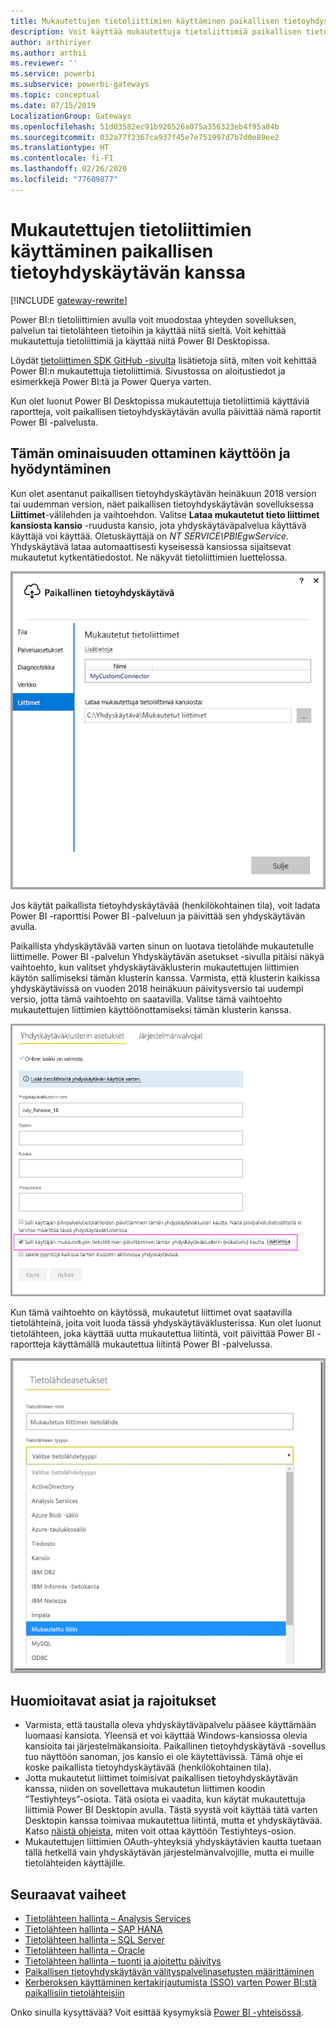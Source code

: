 ```yaml
---
title: Mukautettujen tietoliittimien käyttäminen paikallisen tietoyhdyskäytävän kanssa
description: Voit käyttää mukautettuja tietoliittimiä paikallisen tietoyhdyskäytävän kanssa.
author: arthiriyer
ms.author: arthii
ms.reviewer: ''
ms.service: powerbi
ms.subservice: powerbi-gateways
ms.topic: conceptual
ms.date: 07/15/2019
LocalizationGroup: Gateways
ms.openlocfilehash: 51d03582ec91b926526a075a356323eb4f95a84b
ms.sourcegitcommit: 032a77f2367ca937f45e7e751997d7b7d0e89ee2
ms.translationtype: HT
ms.contentlocale: fi-FI
ms.lasthandoff: 02/26/2020
ms.locfileid: "77609877"
---
```

# <a name="use-custom-data-connectors-with-the-on-premises-data-gateway"></a>Mukautettujen tietoliittimien käyttäminen paikallisen tietoyhdyskäytävän kanssa

[!INCLUDE [gateway-rewrite](includes/gateway-rewrite.md)]

Power BI:n tietoliittimien avulla voit muodostaa yhteyden sovelluksen, palvelun tai tietolähteen tietoihin ja käyttää niitä sieltä. Voit kehittää mukautettuja tietoliittimiä ja käyttää niitä Power BI Desktopissa.

Löydät [tietoliittimen SDK GitHub -sivulta](https://aka.ms/dataconnectors) lisätietoja siitä, miten voit kehittää Power BI:n mukautettuja tietoliittimiä. Sivustossa on aloitustiedot ja esimerkkejä Power BI:tä ja Power Querya varten.

Kun olet luonut Power BI Desktopissa mukautettuja tietoliittimiä käyttäviä raportteja, voit paikallisen tietoyhdyskäytävän avulla päivittää nämä raportit Power BI -palvelusta.

## <a name="enable-and-use-this-capability"></a>Tämän ominaisuuden ottaminen käyttöön ja hyödyntäminen

Kun olet asentanut paikallisen tietoyhdyskäytävän heinäkuun 2018 version tai uudemman version, näet paikallisen tietoyhdyskäytävän sovelluksessa **Liittimet**-välilehden ja vaihtoehdon. Valitse **Lataa mukautetut tieto liittimet kansiosta kansio** -ruudusta kansio, jota yhdyskäytäväpalvelua käyttävä käyttäjä voi käyttää. Oletuskäyttäjä on *NT SERVICE\PBIEgwService.* Yhdyskäytävä lataa automaattisesti kyseisessä kansiossa sijaitsevat mukautetut kytkentätiedostot. Ne näkyvät tietoliittimien luettelossa.

![Mukautetut tietoliittimet](media/service-gateway-custom-connectors/gateway-onprem-customconnector1.png)

Jos käytät paikallista tietoyhdyskäytävää (henkilökohtainen tila), voit ladata Power BI -raporttisi Power BI -palveluun ja päivittää sen yhdyskäytävän avulla.

Paikallista yhdyskäytävää varten sinun on luotava tietolähde mukautetulle liittimelle. Power BI -palvelun Yhdyskäytävän asetukset -sivulla pitäisi näkyä vaihtoehto, kun valitset yhdyskäytäväklusterin mukautettujen liittimien käytön sallimiseksi tämän klusterin kanssa. Varmista, että klusterin kaikissa yhdyskäytävissä on vuoden 2018 heinäkuun päivitysversio tai uudempi versio, jotta tämä vaihtoehto on saatavilla. Valitse tämä vaihtoehto mukautettujen liittimien käyttöönottamiseksi tämän klusterin kanssa.

![Yhdyskäytäväklusterin asetukset -sivu](media/service-gateway-custom-connectors/gateway-onprem-customconnector2.png)

Kun tämä vaihtoehto on käytössä, mukautetut liittimet ovat saatavilla tietolähteinä, joita voit luoda tässä yhdyskäytäväklusterissa. Kun olet luonut tietolähteen, joka käyttää uutta mukautettua liitintä, voit päivittää Power BI -raportteja käyttämällä mukautettua liitintä Power BI -palvelussa.

![Tietolähdeasetukset-sivu](media/service-gateway-custom-connectors/gateway-onprem-customconnector3.png)

## <a name="considerations-and-limitations"></a>Huomioitavat asiat ja rajoitukset

* Varmista, että taustalla oleva yhdyskäytäväpalvelu pääsee käyttämään luomaasi kansiota. Yleensä et voi käyttää Windows-kansiossa olevia kansioita tai järjestelmäkansioita. Paikallinen tietoyhdyskäytävä -sovellus tuo näyttöön sanoman, jos kansio ei ole käytettävissä. Tämä ohje ei koske paikallista tietoyhdyskäytävää (henkilökohtainen tila).
* Jotta mukautetut liittimet toimisivat paikallisen tietoyhdyskäytävän kanssa, niiden on sovellettava mukautetun liittimen koodin ”Testiyhteys”-osiota. Tätä osiota ei vaadita, kun käytät mukautettuja liittimiä Power BI Desktopin avulla. Tästä syystä voit käyttää tätä varten Desktopin kanssa toimivaa mukautettua liitintä, mutta et yhdyskäytävää. Katso [näistä ohjeista](https://github.com/Microsoft/DataConnectors/blob/master/docs/m-extensions.md#implementing-testconnection-for-gateway-support), miten voit ottaa käyttöön Testiyhteys-osion.
* Mukautettujen liittimien OAuth-yhteyksiä yhdyskäytävien kautta tuetaan tällä hetkellä vain yhdyskäytävän järjestelmänvalvojille, mutta ei muille tietolähteiden käyttäjille.

## <a name="next-steps"></a>Seuraavat vaiheet

* [Tietolähteen hallinta – Analysis Services](service-gateway-enterprise-manage-ssas.md)  
* [Tietolähteen hallinta – SAP HANA](service-gateway-enterprise-manage-sap.md)  
* [Tietolähteen hallinta – SQL Server](service-gateway-enterprise-manage-sql.md)  
* [Tietolähteen hallinta – Oracle](service-gateway-onprem-manage-oracle.md)  
* [Tietolähteen hallinta – tuonti ja ajoitettu päivitys](service-gateway-enterprise-manage-scheduled-refresh.md)
* [Paikallisen tietoyhdyskäytävän välityspalvelinasetusten määrittäminen](/data-integration/gateway/service-gateway-proxy)
* [Kerberoksen käyttäminen kertakirjautumista (SSO) varten Power BI:stä paikallisiin tietolähteisiin](service-gateway-sso-kerberos.md)  

Onko sinulla kysyttävää? Voit esittää kysymyksiä [Power BI -yhteisössä](https://community.powerbi.com/).
